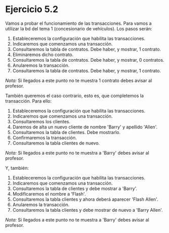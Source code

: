 # Ejercicio 5.2

Vamos a probar el funcionamiento de las transacciones. Para vamos a utilizar la bd del tema 1 (concesionario de vehículos).
Los pasos serán:
1. Estableceremos la configuración que habilita las transacciones.
2. Indicaremos que comenzamos una transacción.
3. Consultaremos la tabla de contratos. Debe haber, y mostrar, 1 contrato.
4. Eliminaremos dicho contrato.
5. Consultaremos la tabla de contratos. Debe haber, y mostrar, 0 contratos.
6. Anularemos la transacción.
7. Consultaremos la tabla de contratos. Debe haber, y mostrar, 1 contrato.

*Nota:* Si llegados a este punto no te muestra 1 contrato debes avisar al profesor.

También queremos el caso contrario, esto es, que completemos la transacción. Para ello:
1. Estableceremos la configuración que habilita las transacciones.
2. Indicaremos que comenzamos una transacción.
3. Consultaremos los clientes.
4. Daremos de alta un nuevo cliente de nombre 'Barry' y apellido 'Allen'.
5. Consultaremos la tabla de clientes. Debe mostrarlo.
7. Confirmaremos la transacción.
8. Consultaremos la tabla clientes de nuevo.

*Nota:* Si llegados a este punto no te muestra a 'Barry' debes avisar al profesor.

Y, también:
1. Estableceremos la configuración que habilita las transacciones.
2. Indicaremos que comenzamos una transacción.
3. Consultaremos la tabla de clientes y debe mostrar a 'Barry'.
4. Modificaremos el nombre a 'Flash'.
5. Consultaremos la tabla clientes y ahora deberá aparecer 'Flash Allen'.
6. Anularemos la transacción.
7. Consultaremos la tabla clientes y debe mostrar de nuevo a 'Barry Allen'.

*Nota:* Si llegados a este punto no te muestra a 'Barry' debes avisar al profesor.